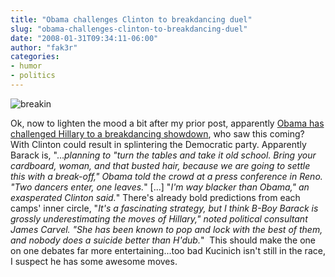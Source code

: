 ```yaml
---
title: "Obama challenges Clinton to breakdancing duel"
slug: "obama-challenges-clinton-to-breakdancing-duel"
date: "2008-01-31T09:34:11-06:00"
author: "fak3r"
categories:
- humor
- politics
---
```


![breakin](http://www.fak3r.com/wp-content/uploads/2008/01/breakin.jpg)

Ok, now to lighten the mood a bit after my prior post, apparently [Obama has challenged Hillary to a breakdancing showdown](http://www.crystalair.com/content.php?id=0R200801009), who saw this coming?  With Clinton could result in splintering the Democratic party. Apparently Barack is, "..._planning to "turn the tables and take it old school. Bring your cardboard, woman, and that busted hair, because we are going to settle this with a break-off," Obama told the crowd at a press conference in Reno. "Two dancers enter, one leaves._" [...] "_I'm way blacker than Obama," an exasperated Clinton said._" There's already bold predictions from each camps' inner circle, "_It's a fascinating strategy, but I think B-Boy Barack is grossly underestimating the moves of Hillary," noted political consultant James Carvel. "She has been known to pop and lock with the best of them, and nobody does a suicide better than H'dub._"  This should make the one on one debates far more entertaining...too bad Kucinich isn't still in the race, I suspect he has some awesome moves.
